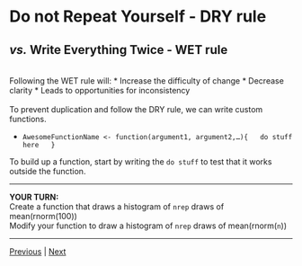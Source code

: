 # **D**o not **R**epeat **Y**ourself - DRY rule

## *vs.* **W**rite **E**verything **T**wice - WET rule

<br/>
Following the WET rule will:  
* Increase the difficulty of change  
* Decrease clarity  
* Leads to opportunities for inconsistency
<br/>
<br/>
To prevent duplication and follow the DRY rule, we can write custom functions.

* `AwesomeFunctionName <- function(argument1, argument2,…){  
do stuff here  
}`

To build up a function, start by writing the `do stuff` to test that it works outside the function.

***

**YOUR TURN:**  
Create a function that draws a histogram of `nrep` draws of mean(rnorm(100))  
Modify your function to draw a histogram of `nrep` draws of mean(rnorm(`n`))


***

[Previous](./sample-size-nrep.md) | [Next](./simulate.md)

